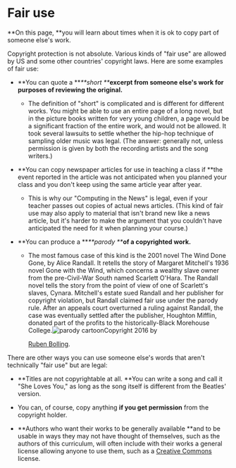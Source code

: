 # Fair use

**On this page, **you will learn about times when it is ok to copy part of someone else's work.

Copyright protection is not absolute. Various kinds of "fair use" are allowed by US and some other countries' copyright laws. Here are some examples of fair use:

* **You can quote a **_**short **_**excerpt from someone else's work for purposes of reviewing the original.**

  * The definition of "short" is complicated and is different for different works. You might be able to use an entire page of a long novel, but in the picture books written for very young children, a page would be a significant fraction of the entire work, and would not be allowed. It took several lawsuits to settle whether the hip-hop technique of sampling older music was legal. \(The answer: generally not, unless permission is given by both the recording artists and the song writers.\)

* **You can copy newspaper articles for use in teaching a class if **the event reported in the article was not anticipated when you planned your class and you don't keep using the same article year after year.

  * This is why our "Computing in the News" is legal, even if your teacher passes out copies of actual news articles. \(This kind of fair use may also apply to material that isn't brand new like a news article, but it's harder to make the argument that you couldn't have anticipated the need for it when planning your course.\)

* **You can produce a **_**parody **_**of a copyrighted work.**

  * The most famous case of this kind is the 2001 novel The Wind Done Gone, by Alice Randall. It retells the story of Margaret Mitchell's 1936 novel Gone with the Wind, which concerns a wealthy slave owner from the pre-Civil-War South named Scarlett O'Hara. The Randall novel tells the story from the point of view of one of Scarlett's slaves, Cynara. Mitchell's estate sued Randall and her publisher for copyright violation, but Randall claimed fair use under the parody rule. After an appeals court overturned a ruling against Randall, the case was eventually settled after the publisher, Houghton Mifflin, donated part of the profits to the historically-Black Morehouse College.![](http://bjc.edc.org/bjc-r/img/5-algorithms/parodius.gif "parody cartoon")Copyright 2016 by

    [Ruben Bolling](http://www.gocomics.com/super-fun-pak-comix/2016/01/12).

There are other ways you can use someone else's words that aren't technically "fair use" but are legal:

* **Titles are not copyrightable at all. **You can write a song and call it "She Loves You," as long as the song itself is different from the Beatles' version.

* You can, of course, copy anything **if you get permission** from the copyright holder.

* **Authors who want their works to be generally available **and to be usable in ways they may not have thought of themselves, such as the authors of this curriculum, will often include with their works a general license allowing anyone to use them, such as a [Creative Commons](https://creativecommons.org/licenses/) license.



